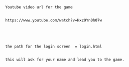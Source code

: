     Youtube video url for the game 


    https://www.youtube.com/watch?v=Hxz9Yn0h07w

    



    the path for the login screen  = login.html
    

    this will ask for your name and lead you to the game.